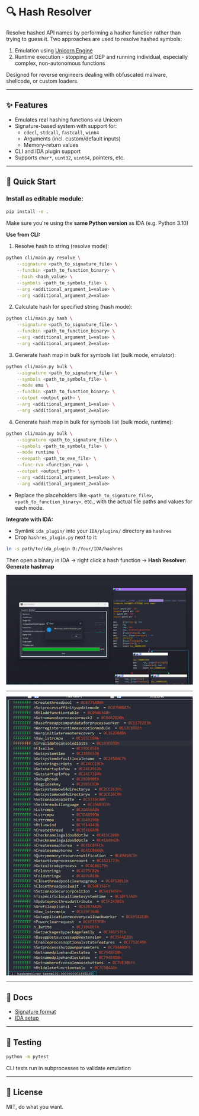 # 🔍 Hash Resolver

Resolve hashed API names by performing a hasher function rather than trying to guess it. Two approaches are used to resolve hashed symbols:
1) Emulation using [Unicorn Engine](https://www.unicorn-engine.org/)
2) Runtime execution - stopping at OEP and running individual, especially complex, non-autonomous functions

Designed for reverse engineers dealing with obfuscated malware, shellcode, or custom loaders.

---

## ✨ Features

- Emulates real hashing functions via Unicorn
- Signature-based system with support for:
  - `cdecl`, `stdcall`, `fastcall`, `win64`
  - Arguments (incl. custom/default inputs)
  - Memory-return values
- CLI and IDA plugin support
- Supports `char*`, `uint32`, `uint64`, pointers, etc.

---

## 🚀 Quick Start

### Install as editable module:

```bash
pip install -e .
```

Make sure you're using the **same Python version** as IDA (e.g. Python 3.10)

**Use from CLI:**
1. Resolve hash to string (resolve mode):
```bash
python cli/main.py resolve \
    --signature <path_to_signature_file> \
    --funcbin <path_to_function_binary> \
    --hash <hash_value> \
    --symbols <path_to_symbols_file> \
    --arg <additional_argument_1=value> \
    --arg <additional_argument_2=value>
```

2. Calculate hash for specified string (hash mode):
```bash
python cli/main.py hash \
    --signature <path_to_signature_file> \
    --funcbin <path_to_function_binary> \
    --arg <additional_argument_1=value> \
    --arg <additional_argument_2=value>
```

3. Generate hash map in bulk for symbols list (bulk mode, emulator):
```bash
python cli/main.py bulk \
    --signature <path_to_signature_file> \
    --symbols <path_to_symbols_file> \
    --mode emu \
    --funcbin <path_to_function_binary> \
    --output <output_path> \
    --arg <additional_argument_1=value> \
    --arg <additional_argument_2=value>
```

4. Generate hash map in bulk for symbols list (bulk mode, runtime):
```bash
python cli/main.py bulk \
    --signature <path_to_signature_file> \
    --symbols <path_to_symbols_file> \
    --mode runtime \
    --exepath <path_to_exe_file> \
    --func-rva <function_rva> \
    --output <output_path> \
    --arg <additional_argument_1=value> \
    --arg <additional_argument_2=value>
```
- Replace the placeholders like `<path_to_signature_file>`, `<path_to_function_binary>`, etc., with the actual file paths and values for each mode.

**Integrate with IDA:**
- Symlink `ida_plugin/` into your `IDA/plugins/` directory as `hashres`
- Drop `hashres_plugin.py` next to it:
```bash
ln -s path/to/ida_plugin D:/Your/IDA/hashres
```
Then open a binary in IDA → right click a hash function → **Hash Resolver: Generate hashmap**

![IDA Preview](assets/ida_preview.png)

---

![HashMap View](assets/hashmap_view.png)

---

## 📖 Docs
- [Signature format](./ida_plugin/signatures/README.md)
- [IDA setup](./ida_plugin/README.md)

---

## 🧪 Testing
```bash
python -m pytest
```
CLI tests run in subprocesses to validate emulation

---

## 📎 License
MIT, do what you want.
